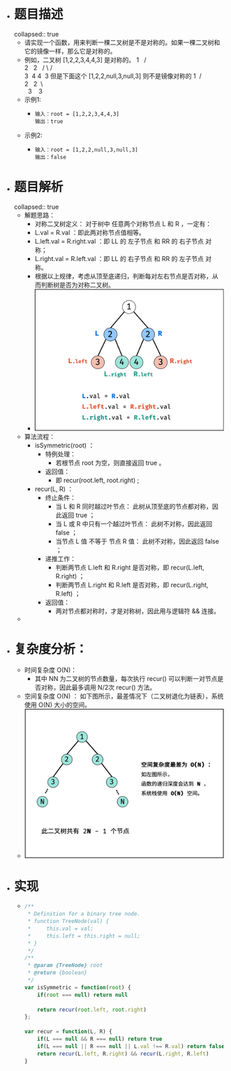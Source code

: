 - # 题目描述
  collapsed:: true
	- 请实现一个函数，用来判断一棵二叉树是不是对称的。如果一棵二叉树和它的镜像一样，那么它是对称的。
	- 例如，二叉树 [1,2,2,3,4,4,3] 是对称的。
	         1
	        / \
	     2   2
	    / \ / \
	  3  4 4  3
	  但是下面这个 [1,2,2,null,3,null,3] 则不是镜像对称的
	       1
	      / \
	    2   2
	     \   \
	      3    3
	- 示例1:
		- ```
		  输入：root = [1,2,2,3,4,4,3]
		  输出：true
		  ```
	- 示例2:
		- ```
		  输入：root = [1,2,2,null,3,null,3]
		  输出：false
		  ```
- # 题目解析
  collapsed:: true
	- 解题思路：
		- 对称二叉树定义： 对于树中 任意两个对称节点 L 和 R ，一定有：
		- L.val = R.val ：即此两对称节点值相等。
		- L.left.val = R.right.val ：即 LL 的 左子节点 和 RR 的 右子节点 对称；
		- L.right.val = R.left.val ：即 LL 的 右子节点 和 RR 的 左子节点 对称。
		- 根据以上规律，考虑从顶至底递归，判断每对左右节点是否对称，从而判断树是否为对称二叉树。
		- ![image.png](../assets/image_1656344261679_0.png)
	- 算法流程：
		- isSymmetric(root) ：
			- 特例处理：
				- 若根节点 root 为空，则直接返回 true 。
			- 返回值：
				- 即 recur(root.left, root.right) ;
		- recur(L, R) ：
			- 终止条件：
				- 当 L 和 R 同时越过叶节点： 此树从顶至底的节点都对称，因此返回 true ；
				- 当 L 或 R 中只有一个越过叶节点： 此树不对称，因此返回 false ；
				- 当节点 L 值  不等于 节点 R 值： 此树不对称，因此返回 false ；
			- 递推工作：
				- 判断两节点 L.left 和 R.right 是否对称，即 recur(L.left, R.right) ；
				- 判断两节点 L.right 和 R.left 是否对称，即 recur(L.right, R.left) ；
			- 返回值：
				- 两对节点都对称时，才是对称树，因此用与逻辑符 && 连接。
	-
- # 复杂度分析：
	- 时间复杂度 O(N)：
		- 其中 NN 为二叉树的节点数量，每次执行 recur() 可以判断一对节点是否对称，因此最多调用 N/2次 recur() 方法。
	- 空间复杂度 O(N) ： 如下图所示，最差情况下（二叉树退化为链表），系统使用 O(N) 大小的空间。
	- ![image.png](../assets/image_1656344455465_0.png)
- # 实现
	- ```js
	  /**
	   * Definition for a binary tree node.
	   * function TreeNode(val) {
	   *     this.val = val;
	   *     this.left = this.right = null;
	   * }
	   */
	  /**
	   * @param {TreeNode} root
	   * @return {boolean}
	   */
	  var isSymmetric = function(root) {
	      if(root === null) return null
	  
	      return recur(root.left, root.right)
	  };
	  
	  var recur = function(L, R) {
	      if(L === null && R === null) return true 
	      if(L === null || R === null || L.val !== R.val) return false 
	      return recur(L.left, R.right) && recur(L.right, R.left)
	  }
	  ```